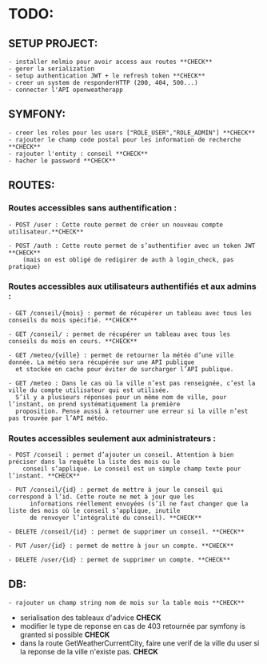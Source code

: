 # TODO:

## SETUP PROJECT:

    - installer nelmio pour avoir access aux routes **CHECK**
    - gerer la serialization
    - setup authentication JWT + le refresh token **CHECK**
    - creer un system de responderHTTP (200, 404, 500...)
    - connecter l'API openweatherapp

## SYMFONY:

    - creer les roles pour les users ["ROLE_USER","ROLE_ADMIN"] **CHECK**
    - rajouter le champ code postal pour les information de recherche **CHECK**
    - rajouter l'entity : conseil **CHECK**
    - hacher le password **CHECK**

## ROUTES:

### Routes accessibles sans authentification :
    - POST /user : Cette route permet de créer un nouveau compte utilisateur.**CHECK**
  
    - POST /auth : Cette route permet de s’authentifier avec un token JWT **CHECK**
        (mais on est obligé de redigirer de auth à login_check, pas pratique)

### Routes accessibles aux utilisateurs authentifiés et aux admins :

    - GET /conseil/{mois} : permet de récupérer un tableau avec tous les conseils du mois spécifié. **CHECK**
  
    - GET /conseil/ : permet de récupérer un tableau avec tous les conseils du mois en cours. **CHECK**
  
    - GET /meteo/{ville} : permet de retourner la météo d’une ville donnée. La météo sera récupérée sur une API publique
      et stockée en cache pour éviter de surcharger l’API publique.
  
    - GET /meteo : Dans le cas où la ville n’est pas renseignée, c’est la ville du compte utilisateur qui est utilisée.
      S’il y a plusieurs réponses pour un même nom de ville, pour l’instant, on prend systématiquement la première 
      proposition. Pense aussi à retourner une erreur si la ville n’est pas trouvée par l’API météo.


### Routes accessibles seulement aux administrateurs :
    - POST /conseil : permet d’ajouter un conseil. Attention à bien préciser dans la requête la liste des mois ou le
        conseil s’applique. Le conseil est un simple champ texte pour l’instant. **CHECK**
      
    - PUT /conseil/{id} : permet de mettre à jour le conseil qui correspond à l’id. Cette route ne met à jour que les
          informations réellement envoyées (s’il ne faut changer que la liste des mois où le conseil s’applique, inutile
          de renvoyer l’intégralité du conseil). **CHECK**
      
    - DELETE /conseil/{id} : permet de supprimer un conseil. **CHECK**
      
    - PUT /user/{id} : permet de mettre à jour un compte. **CHECK**
      
    - DELETE /user/{id} : permet de supprimer un compte. **CHECK**

## DB:

    - rajouter un champ string nom de mois sur la table mois **CHECK**


 - serialisation des tableaux d'advice **CHECK**
 - modifier le type de reponse en cas de 403 retournée par symfony is granted si possible **CHECK**
 - dans la route GetWeatherCurrentCity, faire une verif de la ville du user si la reponse de la ville n'existe pas. **CHECK**